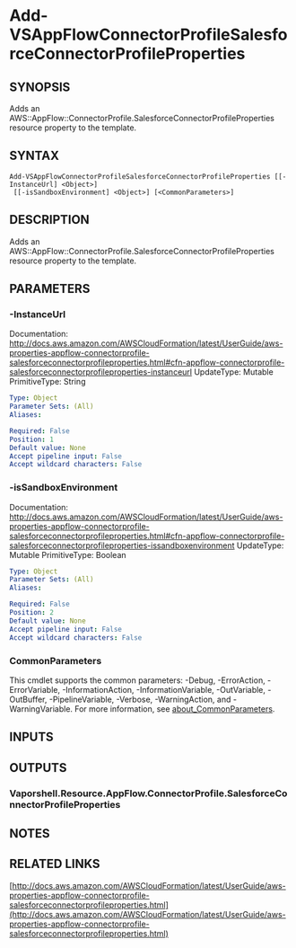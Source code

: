 # Add-VSAppFlowConnectorProfileSalesforceConnectorProfileProperties

## SYNOPSIS
Adds an AWS::AppFlow::ConnectorProfile.SalesforceConnectorProfileProperties resource property to the template.

## SYNTAX

```
Add-VSAppFlowConnectorProfileSalesforceConnectorProfileProperties [[-InstanceUrl] <Object>]
 [[-isSandboxEnvironment] <Object>] [<CommonParameters>]
```

## DESCRIPTION
Adds an AWS::AppFlow::ConnectorProfile.SalesforceConnectorProfileProperties resource property to the template.

## PARAMETERS

### -InstanceUrl
Documentation: http://docs.aws.amazon.com/AWSCloudFormation/latest/UserGuide/aws-properties-appflow-connectorprofile-salesforceconnectorprofileproperties.html#cfn-appflow-connectorprofile-salesforceconnectorprofileproperties-instanceurl
UpdateType: Mutable
PrimitiveType: String

```yaml
Type: Object
Parameter Sets: (All)
Aliases:

Required: False
Position: 1
Default value: None
Accept pipeline input: False
Accept wildcard characters: False
```

### -isSandboxEnvironment
Documentation: http://docs.aws.amazon.com/AWSCloudFormation/latest/UserGuide/aws-properties-appflow-connectorprofile-salesforceconnectorprofileproperties.html#cfn-appflow-connectorprofile-salesforceconnectorprofileproperties-issandboxenvironment
UpdateType: Mutable
PrimitiveType: Boolean

```yaml
Type: Object
Parameter Sets: (All)
Aliases:

Required: False
Position: 2
Default value: None
Accept pipeline input: False
Accept wildcard characters: False
```

### CommonParameters
This cmdlet supports the common parameters: -Debug, -ErrorAction, -ErrorVariable, -InformationAction, -InformationVariable, -OutVariable, -OutBuffer, -PipelineVariable, -Verbose, -WarningAction, and -WarningVariable. For more information, see [about_CommonParameters](http://go.microsoft.com/fwlink/?LinkID=113216).

## INPUTS

## OUTPUTS

### Vaporshell.Resource.AppFlow.ConnectorProfile.SalesforceConnectorProfileProperties
## NOTES

## RELATED LINKS

[http://docs.aws.amazon.com/AWSCloudFormation/latest/UserGuide/aws-properties-appflow-connectorprofile-salesforceconnectorprofileproperties.html](http://docs.aws.amazon.com/AWSCloudFormation/latest/UserGuide/aws-properties-appflow-connectorprofile-salesforceconnectorprofileproperties.html)

